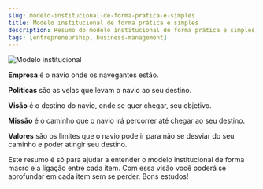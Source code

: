```yaml
---
slug: modelo-institucional-de-forma-pratica-e-simples
title: Modelo institucional de forma prática e simples
description: Resumo do modelo institucional de forma prática e simples
tags: [entrepreneurship, business-management]
---
```


![Modelo institucional](/img/modelo_institucional.jpg)

**Empresa** é o navio onde os navegantes estão.

**Políticas** são as velas que levam o navio ao seu destino.

**Visão** é o destino do navio, onde se quer chegar, seu objetivo.

**Missão** é o caminho que o navio irá percorrer até chegar ao seu destino.

**Valores** são os limites que o navio pode ir para não se desviar do seu caminho e poder atingir seu destino.

<!--truncate-->

Este resumo é só para ajudar a entender o modelo institucional de forma macro e a ligação entre cada item. Com essa visão você poderá se aprofundar em cada item sem se perder. Bons estudos!

